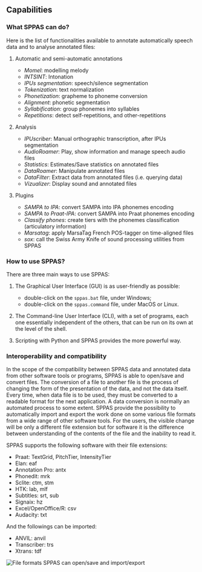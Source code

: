 ## Capabilities

### What SPPAS can do?

Here is the list of functionalities available to annotate automatically
speech data and to analyse annotated files:

1. Automatic and semi-automatic annotations

    - *Momel*: modelling melody
    - *INTSINT*: Intonation    
    - *IPUs segmentation*: speech/silence segmentation
    - *Tokenization*:      text normalization
    - *Phonetization*:     grapheme to phoneme conversion
    - *Alignment*:         phonetic segmentation
    - *Syllabification*:   group phonemes into syllables
    - *Repetitions*:       detect self-repetitions, and other-repetitions


2. Analysis

    - *IPUscriber*:     Manual orthographic transcription, after IPUs segmentation
    - *AudioRoamer*:    Play, show information and manage speech audio files
    - *Statistics*:     Estimates/Save statistics on annotated files
    - *DataRoamer*:     Manipulate annotated files
    - *DataFilter*:     Extract data from annotated files (i.e. querying data)
    - *Vizualizer*:     Display sound and annotated files 


3. Plugins

    - *SAMPA to IPA*: convert SAMPA into IPA phonemes encoding
    - *SAMPA to Praat-IPA*: convert SAMPA into Praat phonemes encoding
    - *Classify phones*: create tiers with the phonemes classification (articulatory information)
    - *Marsatag*: apply MarsaTag French POS-tagger on time-aligned files
    - *sox*: call the Swiss Army Knife of sound processing utilities from SPPAS
    

### How to use SPPAS?

There are three main ways to use SPPAS:

1. The Graphical User Interface (GUI) is as user-friendly as possible:

    * double-click on the `sppas.bat` file, under Windows;
    * double-click on the `sppas.command` file, under MacOS or Linux.

2. The Command-line User Interface (CLI), with a set of programs, each one
essentially independent of the others, that can be run on its own at the level
of the shell.

3. Scripting with Python and SPPAS provides the more powerful way.



### Interoperability and compatibility


In the scope of the compatibility between SPPAS data and annotated data from
other software tools or programs, SPPAS is able to open/save and convert
files.
The conversion of a file to another file is the process of changing the form 
of the presentation of the data, and not the data itself. Every time, when 
data file is to be used, they must be converted to a readable format for 
the next application. A data conversion is normally an automated process 
to some extent. 
SPPAS provide the possibility to automatically import and export the work 
done on some various file formats from a wide range of other software tools.
For the users, the visible change will be only a different file extension but
for software it is the difference between understanding of the contents of 
the file and the inability to read it. 

SPPAS supports the following software with their file extensions:

* Praat: TextGrid, PitchTier, IntensityTier
* Elan: eaf
* Annotation Pro: antx
* Phonedit: mrk
* Sclite: ctm, stm
* HTK: lab, mlf
* Subtitles: srt, sub
* Signaix: hz
* Excel/OpenOffice/R: csv
* Audacity: txt

And the followings can be imported:

* ANVIL: anvil
* Transcriber: trs
* Xtrans: tdf

![File formats SPPAS can open/save and import/export](./etc/figures/sppas-formats.png)
